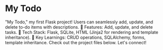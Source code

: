 # My Todo 
 "My Todo," my first Flask project! Users can seamlessly add, update, and delete to-do items with descriptions.  🔹 Features: Add, update, and delete tasks.  🔹 Tech Stack: Flask, SQLite, HTML (Jinja2 for rendering and template inheritance).  🔹 Key Learnings: CRUD operations, SQLAlchemy, forms, template inheritance.  Check out the project files below. Let's connect!
